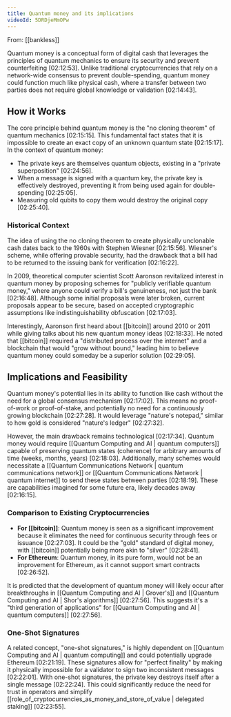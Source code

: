 ```yaml
---
title: Quantum money and its implications
videoId: 5DRDjeMmOPw
---
```


From: [[bankless]] <br/> 

Quantum money is a conceptual form of digital cash that leverages the principles of quantum mechanics to ensure its security and prevent counterfeiting <a class="yt-timestamp" data-t="02:12:53">[02:12:53]</a>. Unlike traditional cryptocurrencies that rely on a network-wide consensus to prevent double-spending, quantum money could function much like physical cash, where a transfer between two parties does not require global knowledge or validation <a class="yt-timestamp" data-t="02:14:43">[02:14:43]</a>.

## How it Works

The core principle behind quantum money is the "no cloning theorem" of quantum mechanics <a class="yt-timestamp" data-t="02:15:15">[02:15:15]</a>. This fundamental fact states that it is impossible to create an exact copy of an unknown quantum state <a class="yt-timestamp" data-t="02:15:17">[02:15:17]</a>. In the context of quantum money:
*   The private keys are themselves quantum objects, existing in a "private superposition" <a class="yt-timestamp" data-t="02:24:56">[02:24:56]</a>.
*   When a message is signed with a quantum key, the private key is effectively destroyed, preventing it from being used again for double-spending <a class="yt-timestamp" data-t="02:25:05">[02:25:05]</a>.
*   Measuring old qubits to copy them would destroy the original copy <a class="yt-timestamp" data-t="02:25:40">[02:25:40]</a>.

### Historical Context

The idea of using the no cloning theorem to create physically unclonable cash dates back to the 1960s with Stephen Wiesner <a class="yt-timestamp" data-t="02:15:56">[02:15:56]</a>. Wiesner's scheme, while offering provable security, had the drawback that a bill had to be returned to the issuing bank for verification <a class="yt-timestamp" data-t="02:16:22">[02:16:22]</a>.

In 2009, theoretical computer scientist Scott Aaronson revitalized interest in quantum money by proposing schemes for "publicly verifiable quantum money," where anyone could verify a bill's genuineness, not just the bank <a class="yt-timestamp" data-t="02:16:48">[02:16:48]</a>. Although some initial proposals were later broken, current proposals appear to be secure, based on accepted cryptographic assumptions like indistinguishability obfuscation <a class="yt-timestamp" data-t="02:17:03">[02:17:03]</a>.

Interestingly, Aaronson first heard about [[bitcoin]] around 2010 or 2011 while giving talks about his new quantum money ideas <a class="yt-timestamp" data-t="02:18:33">[02:18:33]</a>. He noted that [[bitcoin]] required a "distributed process over the internet" and a blockchain that would "grow without bound," leading him to believe quantum money could someday be a superior solution <a class="yt-timestamp" data-t="02:29:05">[02:29:05]</a>.

## Implications and Feasibility

Quantum money's potential lies in its ability to function like cash without the need for a global consensus mechanism <a class="yt-timestamp" data-t="02:17:02">[02:17:02]</a>. This means no proof-of-work or proof-of-stake, and potentially no need for a continuously growing blockchain <a class="yt-timestamp" data-t="02:27:28">[02:27:28]</a>. It would leverage "nature's notepad," similar to how gold is considered "nature's ledger" <a class="yt-timestamp" data-t="02:27:32">[02:27:32]</a>.

However, the main drawback remains technological <a class="yt-timestamp" data-t="02:17:34">[02:17:34]</a>. Quantum money would require [[Quantum Computing and AI | quantum computers]] capable of preserving quantum states (coherence) for arbitrary amounts of time (weeks, months, years) <a class="yt-timestamp" data-t="02:18:03">[02:18:03]</a>. Additionally, many schemes would necessitate a [[Quantum Communications Network | quantum communications network]] or [[Quantum Communications Network | quantum internet]] to send these states between parties <a class="yt-timestamp" data-t="02:18:19">[02:18:19]</a>. These are capabilities imagined for some future era, likely decades away <a class="yt-timestamp" data-t="02:16:15">[02:16:15]</a>.

### Comparison to Existing Cryptocurrencies

*   **For [[bitcoin]]**: Quantum money is seen as a significant improvement because it eliminates the need for continuous security through fees or issuance <a class="yt-timestamp" data-t="02:27:03">[02:27:03]</a>. It could be the "gold" standard of digital money, with [[bitcoin]] potentially being more akin to "silver" <a class="yt-timestamp" data-t="02:28:41">[02:28:41]</a>.
*   **For Ethereum**: Quantum money, in its pure form, would not be an improvement for Ethereum, as it cannot support smart contracts <a class="yt-timestamp" data-t="02:26:52">[02:26:52]</a>.

It is predicted that the development of quantum money will likely occur after breakthroughs in [[Quantum Computing and AI | Grover's]] and [[Quantum Computing and AI | Shor's algorithms]] <a class="yt-timestamp" data-t="02:27:56">[02:27:56]</a>. This suggests it's a "third generation of applications" for [[Quantum Computing and AI | quantum computers]] <a class="yt-timestamp" data-t="02:27:56">[02:27:56]</a>.

### One-Shot Signatures

A related concept, "one-shot signatures," is highly dependent on [[Quantum Computing and AI | quantum computing]] and could potentially upgrade Ethereum <a class="yt-timestamp" data-t="02:21:19">[02:21:19]</a>. These signatures allow for "perfect finality" by making it physically impossible for a validator to sign two inconsistent messages <a class="yt-timestamp" data-t="02:22:01">[02:22:01]</a>. With one-shot signatures, the private key destroys itself after a single message <a class="yt-timestamp" data-t="02:22:24">[02:22:24]</a>. This could significantly reduce the need for trust in operators and simplify [[role_of_cryptocurrencies_as_money_and_store_of_value | delegated staking]] <a class="yt-timestamp" data-t="02:23:55">[02:23:55]</a>.